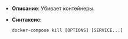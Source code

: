 - **Описание**: Убивает контейнеры.
- **Синтаксис**:
	
	`docker-compose kill [OPTIONS] [SERVICE...]`
	
